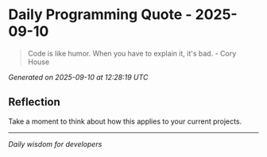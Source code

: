 # Daily Programming Quote - 2025-09-10

> Code is like humor. When you have to explain it, it's bad. - Cory House

*Generated on 2025-09-10 at 12:28:19 UTC*

## Reflection

Take a moment to think about how this applies to your current projects.

---
*Daily wisdom for developers*
